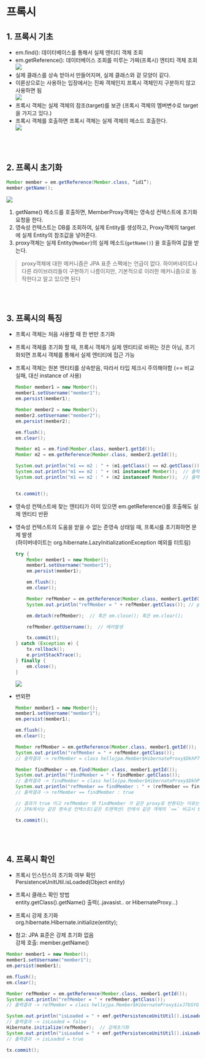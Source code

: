 # 프록시

## 1. 프록시 기초
* em.find(): 데이터베이스를 통해서 실제 엔티티 객체 조회
* em.getReference(): 데이터베이스 조회를 미루는 가짜(프록시) 엔티티 객체 조회
    ![](imgs/proxy/2021-12-31-06-02-04.png)
* 실제 클래스를 상속 받아서 만들어지며, 실제 클래스와 겉 모양이 같다.
* 이론상으로는 사용하는 입장에서는 진짜 객체인지 프록시 객체인지 구분하지 않고 사용하면 됨   
    ![](imgs/proxy/2021-12-31-06-04-32.png)
* 프록시 객체는 실제 객체의 참조(target)를 보관 (프록시 객체의 멤버변수로 target을 가지고 있다.)
* 프록시 객체를 호출하면 프록시 객체는 실제 객체의 메소드 호출한다.   
    ![](imgs/proxy/2021-12-31-06-05-58.png)


<br><br>


## 2. 프록시 초기화

```java
Member member = em.getReference(Member.class, “id1”);
member.getName();
```

![](imgs/proxy/2021-12-31-06-07-22.png)

1. getName() 메소드를 호출하면, MemberProxy객체는 영속성 컨텍스트에 초기화 요청을 한다.
2. 영속성 컨텍스트는 DB를 조회하여, 실제 Entity를 생성하고, Proxy객체의 target에 실제 Entity의 참조값을 넣어준다.
3. proxy객체는 실제 Entity(`Member`)의 실제 메소드(`getName()`) 을 호출하여 값을 받는다.

> proxy객체에 대한 메커니즘은 JPA 표준 스펙에는 언급이 없다. 하이버네이트나 다른 라이브러리들이 구현하기 나름이지만, 기본적으로 이러한 메커니즘으로 동작한다고 알고 있으면 된다


<br><br>


## 3. 프록시의 특징

* 프록시 객체는 처음 사용할 때 한 번만 초기화

* 프록시 객체를 초기화 할 때, 프록시 객체가 실제 엔티티로 바뀌는 것은 아님, 초기화되면 프록시 객체를 통해서 실제 엔티티에 접근 가능

* 프록시 객체는 원본 엔티티를 상속받음, 따라서 타입 체크시 주의해야함 (== 비교 실패, 대신 instance of 사용)
    ```java
    Member member1 = new Member();
    member1.setUsername("member1");
    em.persist(member1);

    Member member2 = new Member();
    member2.setUsername("member2");
    em.persist(member2);

    em.flush();
    em.clear();

    Member m1 = em.find(Member.class, member1.getId());
    Member m2 = em.getReference(Member.class, member2.getId());

    System.out.println("m1 == m2 : " + (m1.getClass() == m2.getClass()));  // 출력결과 : m1 == m2 : false
    System.out.println("m1 == m2 : " + (m1 instanceof Member));  // 출력결과 : m1 == m2 : true
    System.out.println("m1 == m2 : " + (m2 instanceof Member));  // 출력결과 : m1 == m2 : true


    tx.commit();
    ```
* 영속성 컨텍스트에 찾는 엔티티가 이미 있으면 em.getReference()를 호출해도 실제 엔티티 반환

* 영속성 컨텍스트의 도움을 받을 수 없는 준영속 상태일 때, 프록시를 초기화하면 문제 발생   
  (하이버네이트는 org.hibernate.LazyInitializationException 예외를 터트림)
    ```java
    try {
        Member member1 = new Member();
        member1.setUsername("member1");
        em.persist(member1);

        em.flush();
        em.clear();

        Member refMember = em.getReference(Member.class, member1.getId());
        System.out.println("refMember = " + refMember.getClass()); // proxy

        em.detach(refMember);  // 혹은 em.close(); 혹은 em.clear();

        refMember.getUsername();  // 에러발생

        tx.commit();
    } catch (Exception e) {
        tx.rollback();
        e.printStackTrace();
    } finally {
        em.close();
    }
    ```
    ![](imgs/proxy/2021-12-31-07-14-31.png)

* 번외편
    ```java
    Member member1 = new Member();
    member1.setUsername("member1");
    em.persist(member1);

    em.flush();
    em.clear();

    Member refMember = em.getReference(Member.class, member1.getId());
    System.out.println("refMember = " + refMember.getClass()); 
    // 출력결과 -> refMember = class hellojpa.Member$HibernateProxy$DkhP7QqA

    Member findMember = em.find(Member.class, member1.getId());
    System.out.println("findMember = " + findMember.getClass());  
    // 출력결과 -> findMember = class hellojpa.Member$HibernateProxy$DkhP7QqA
    System.out.println("refMember == findMember : " + (refMember == findMember));  
    // 출력결과 -> refMember == findMember : true

    // 결과가 true 이고 refMember 와 findMember 가 같은 proxy로 반환되는 이유는
    // JPA에서는 같은 영속성 컨텍스트(같은 트랜잭션) 안에서 같은 객체의 `==` 비교시 true를 보장해야 하기 때문

    tx.commit();
    ```


<br><br>


## 4. 프록시 확인
* 프록시 인스턴스의 초기화 여부 확인   
PersistenceUnitUtil.isLoaded(Object entity)

* 프록시 클래스 확인 방법   
entity.getClass().getName() 출력(..javasist.. or HibernateProxy…)

* 프록시 강제 초기화   
org.hibernate.Hibernate.initialize(entity);

* 참고: JPA 표준은 강제 초기화 없음   
강제 호출: member.getName()

```java
Member member1 = new Member();
member1.setUsername("member1");
em.persist(member1);

em.flush();
em.clear();

Member refMember = em.getReference(Member.class, member1.getId());
System.out.println("refMember = " + refMember.getClass());  
// 출력결과 -> refMember = class hellojpa.Member$HibernateProxy$ixJ7bSYG

System.out.println("isLoaded = " + emf.getPersistenceUnitUtil().isLoaded(refMember));  
// 출력결과 -> isLoaded = false
Hibernate.initialize(refMember);  // 강제초기화
System.out.println("isLoaded = " + emf.getPersistenceUnitUtil().isLoaded(refMember));  
// 출력결과 -> isLoaded = true

tx.commit();
```